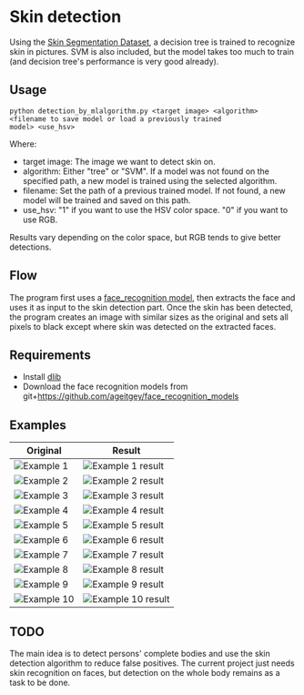 # Skin detection

Using the [Skin Segmentation Dataset](https://archive.ics.uci.edu/ml/datasets/Skin+Segmentation), a decision tree is
trained to recognize skin in pictures. SVM is also included, but the model takes too much to train (and decision tree's
performance is very good already).

## Usage
```
python detection_by_mlalgorithm.py <target image> <algorithm> <filename to save model or load a previously trained
model> <use_hsv>
```

Where:
- target image: The image we want to detect skin on.
- algorithm: Either "tree" or "SVM". If a model was not found on the specified path, a new model is trained using the
selected algorithm.
- filename: Set the path of a previous trained model. If not found, a new model will be trained and saved on this path.
- use_hsv: "1" if you want to use the HSV color space. "0" if you want to use RGB.

Results vary depending on the color space, but RGB tends to give better detections.

## Flow

The program first uses a [face_recognition model](https://github.com/ageitgey/face_recognition), then extracts the face
and uses it as input to the skin detection part. Once the skin has been detected, the program creates an image with
similar sizes as the original and sets all pixels to black except where skin was detected on the extracted faces.

## Requirements

- Install [dlib](https://github.com/davisking/dlib)
- Download the face recognition models from  git+https://github.com/ageitgey/face_recognition_models

## Examples

Original | Result
--- | --- |
![Example 1](https://github.com/OtsuboAtsushi/team03/blob/skin_detection/face/skin_detection/examples/Gisele_Bundchen2.jpg "Example 1")  | ![Example 1 result](https://github.com/OtsuboAtsushi/team03/blob/skin_detection/face/skin_detection/examples/Gisele_Bundchen2._RGB.jpg "Example 1 result")
![Example 2](https://github.com/OtsuboAtsushi/team03/blob/skin_detection/face/skin_detection/examples/barackobama.jpg "Example 2")  | ![Example 2 result](https://github.com/OtsuboAtsushi/team03/blob/skin_detection/face/skin_detection/examples/barackobama._RGB.jpg "Example 2 result")
![Example 3](https://github.com/OtsuboAtsushi/team03/blob/skin_detection/face/skin_detection/examples/biden.jpg "Example 3")  | ![Example 3 result](https://github.com/OtsuboAtsushi/team03/blob/skin_detection/face/skin_detection/examples/biden._RGB.jpg "Example 3 result")
![Example 4](https://github.com/OtsuboAtsushi/team03/blob/skin_detection/face/skin_detection/examples/candice_swanepoel.jpg "Example 4")  | ![Example 4 result](https://github.com/OtsuboAtsushi/team03/blob/skin_detection/face/skin_detection/examples/candice_swanepoel._RGB.jpg "Example 4 result")
![Example 5](https://github.com/OtsuboAtsushi/team03/blob/skin_detection/face/skin_detection/examples/hashimoto-kanna.jpg "Example 5")  | ![Example 5 result](https://github.com/OtsuboAtsushi/team03/blob/skin_detection/face/skin_detection/examples/hashimoto-kanna._RGB.jpg "Example 5 result")
![Example 6](https://github.com/OtsuboAtsushi/team03/blob/skin_detection/face/skin_detection/examples/hazelkreech.jpg "Example 6")  | ![Example 6 result](https://github.com/OtsuboAtsushi/team03/blob/skin_detection/face/skin_detection/examples/hazelkreech._RGB.jpg "Example 6 result")
![Example 7](https://github.com/OtsuboAtsushi/team03/blob/skin_detection/face/skin_detection/examples/kiritanimirei.jpg "Example 7")  | ![Example 7 result](https://github.com/OtsuboAtsushi/team03/blob/skin_detection/face/skin_detection/examples/kiritanimirei._RGB.jpg "Example 7 result")
![Example 8](https://github.com/OtsuboAtsushi/team03/blob/skin_detection/face/skin_detection/examples/mirandakerr.jpg "Example 8")  | ![Example 8 result](https://github.com/OtsuboAtsushi/team03/blob/skin_detection/face/skin_detection/examples/mirandakerr._RGB.jpg "Example 8 result")
![Example 9](https://github.com/OtsuboAtsushi/team03/blob/skin_detection/face/skin_detection/examples/obama1.jpg "Example 9")  | ![Example 9 result](https://github.com/OtsuboAtsushi/team03/blob/skin_detection/face/skin_detection/examples/obama1._RGB.jpg "Example 9 result")
![Example 10](https://github.com/OtsuboAtsushi/team03/blob/skin_detection/face/skin_detection/examples/obama2.jpg "Example 10")  | ![Example 10 result](https://github.com/OtsuboAtsushi/team03/blob/skin_detection/face/skin_detection/examples/obama2._RGB.jpg "Example 10 result")

## TODO

The main idea is to detect persons' complete bodies and use the skin detection algorithm to reduce false positives.
The current project just needs skin recognition on faces, but detection on the whole body remains as a task to
be done.